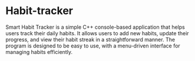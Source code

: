 # Habit-tracker
Smart Habit Tracker is a simple C++ console-based application that helps users track their daily habits. It allows users to add new habits, update their progress, and view their habit streak in a straightforward manner. The program is designed to be easy to use, with a menu-driven interface for managing habits efficiently.
